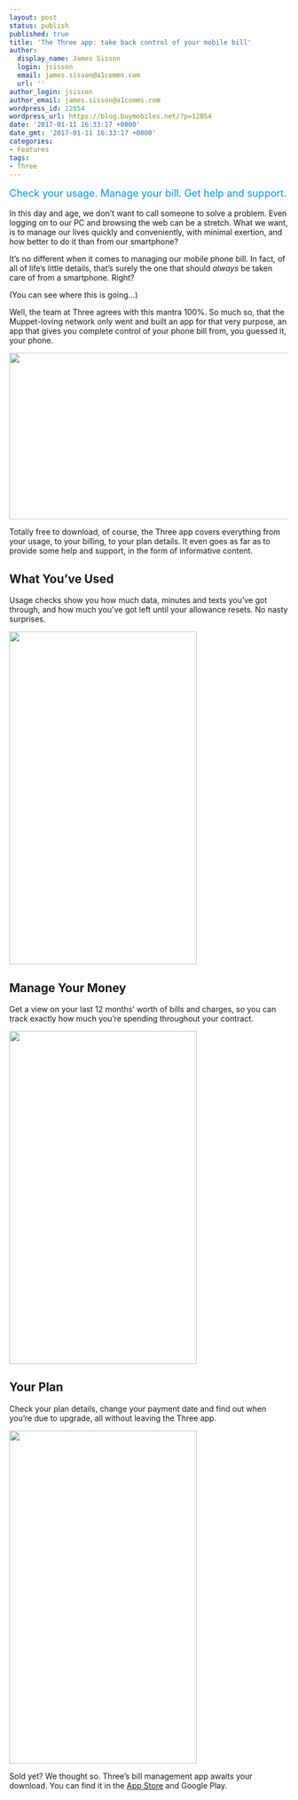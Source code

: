 ```yaml
---
layout: post
status: publish
published: true
title: 'The Three app: take back control of your mobile bill'
author:
  display_name: James Sisson
  login: jsisson
  email: james.sisson@a1comms.com
  url: ''
author_login: jsisson
author_email: james.sisson@a1comms.com
wordpress_id: 12854
wordpress_url: https://blog.buymobiles.net/?p=12854
date: '2017-01-11 16:33:17 +0000'
date_gmt: '2017-01-11 16:33:17 +0000'
categories:
- Features
tags:
- Three
---
```

<p><span class="postStandFirst" style="color: #0896d5; line-height: 26px; font-size: 18px;">Check your usage. Manage your bill. Get help and support.</span></p>
<p>In this day and age, we don&rsquo;t want to call someone to solve a problem. Even logging on to our PC and browsing the web can be a stretch. What we want, is to manage our lives quickly and conveniently, with minimal exertion, and how better to do it than from our smartphone?</p>
<p>It&rsquo;s no different when it comes to managing our mobile phone bill. In fact, of all of life&rsquo;s little details, that&rsquo;s surely the one that should <em>always</em> be taken care of from a smartphone. Right?</p>
<p>(You can see where this is going&hellip;)</p>
<p>Well, the team at Three agrees with this mantra 100%. So much so, that the Muppet-loving network only went and built an app for that very purpose, an app that gives you complete control of your phone bill from, you guessed it, your phone.</p>
<p><img class="aligncenter wp-image-12856" src="https://a1comms-blog-buymobiles.storage.googleapis.com/2017/01/jackson1-700x350.jpg" width="600" height="300" /></p>
<p>Totally free to download, of course, the Three app covers everything from your usage, to your billing, to your plan details. It even goes as far as to provide some help and support, in the form of informative content.</p>
<h2>What You&rsquo;ve Used</h2>
<p>Usage checks show you how much data, minutes and texts you&rsquo;ve got through, and how much you&rsquo;ve got left until your allowance resets. No nasty surprises.</p>
<p><img class="aligncenter wp-image-12857" src="https://a1comms-blog-buymobiles.storage.googleapis.com/2017/01/check-usage-three-app.jpeg" width="338" height="600" /></p>
<h2>Manage Your Money</h2>
<p>Get a view on your last 12 months&rsquo; worth of bills and charges, so you can track exactly how much you&rsquo;re spending throughout your contract.</p>
<p><img class="aligncenter wp-image-12858" src="https://a1comms-blog-buymobiles.storage.googleapis.com/2017/01/check-bills-three-app.jpeg" width="338" height="600" /></p>
<h2>Your Plan</h2>
<p>Check your plan details, change your payment date and find out when you&rsquo;re due to upgrade, all without leaving the Three app.</p>
<p><img class="aligncenter wp-image-12859" src="https://a1comms-blog-buymobiles.storage.googleapis.com/2017/01/view-your-plan-three-app.jpeg" width="338" height="600" /></p>
<p>Sold yet? We thought so. Three&rsquo;s bill management app awaits your download. You can find it in the <a href="http://www.three.co.uk/threeapp">App Store</a> and Google Play.</p>
